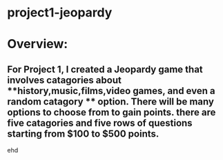 # project1-jeopardy


# Overview:
## For Project 1, I created a Jeopardy game that involves catagories about **history,music,films,video games, and even a random catagory ** option. There will be many options to choose from to gain points. there are five catagories and five rows of questions starting from $100 to $500 points. 
ehd